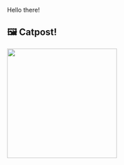 Hello there!



## 🖼️ Catpost!

<sub>
    <img src="https://cdn2.thecatapi.com/images/9qo.jpg" height="256">
</sub>

